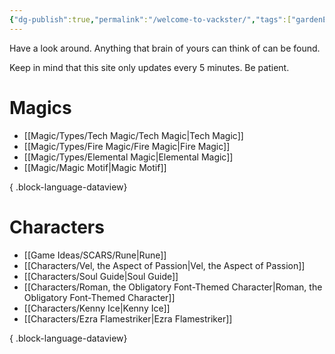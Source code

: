 ```yaml
---
{"dg-publish":true,"permalink":"/welcome-to-vackster/","tags":["gardenEntry"]}
---
```


Have a look around.
Anything that brain of yours can think of can be found.

Keep in mind that this site only updates every 5 minutes. Be patient.

# Magics
- [[Magic/Types/Tech Magic/Tech Magic\|Tech Magic]]
- [[Magic/Types/Fire Magic/Fire Magic\|Fire Magic]]
- [[Magic/Types/Elemental Magic\|Elemental Magic]]
- [[Magic/Magic Motif\|Magic Motif]]

{ .block-language-dataview}

# Characters
- [[Game Ideas/SCARS/Rune\|Rune]]
- [[Characters/Vel, the Aspect of Passion\|Vel, the Aspect of Passion]]
- [[Characters/Soul Guide\|Soul Guide]]
- [[Characters/Roman, the Obligatory Font-Themed Character\|Roman, the Obligatory Font-Themed Character]]
- [[Characters/Kenny Ice\|Kenny Ice]]
- [[Characters/Ezra Flamestriker\|Ezra Flamestriker]]

{ .block-language-dataview}